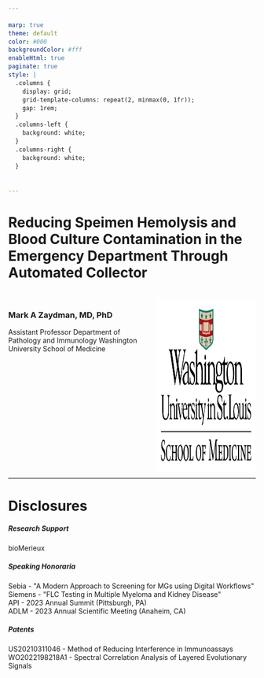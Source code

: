 ```yaml
---

marp: true
theme: default
color: #000
backgroundColor: #fff
enableHtml: true	
paginate: true
style: |
  .columns {
    display: grid;
    grid-template-columns: repeat(2, minmax(0, 1fr));
    gap: 1rem;
  }
  .columns-left {
    background: white;
  }
  .columns-right {
    background: white;
  }


---
```



# Reducing Speimen Hemolysis and Blood Culture Contamination in the Emergency Department Through Automated Collector

<br>

<div class='columns'>
<div class='columns-left'>


### Mark A Zaydman, MD, PhD
Assistant Professor 
Department of Pathology and Immunology
Washington University School of Medicine

</div>
<div class='columns-right' sytle='align:center'>

<img src='./assets/School_of_Medicine_2linecnt_pos_RGB_1000-01.png' height="350" align='right'>

</div>
</div>

---


<h1>
  Disclosures
</h1>
<h5>
  Research Support
</h5>
<p>
  bioMerieux 
</p>
<h5>
  Speaking Honoraria
</h5>
<p>
  Sebia - "A Modern Approach to Screening for MGs using Digital Workflows"<br>
  Siemens - "FLC Testing in Multiple Myeloma and Kidney Disease"<br>
  API - 2023 Annual Summit (Pittsburgh, PA)<br>
  ADLM - 2023 Annual Scientific Meeting (Anaheim, CA)
</p>
<h5>
  Patents
</h5>
<p>
  US20210311046 - Method of Reducing Interference in Immunoassays
  WO2022198218A1 - Spectral Correlation Analysis of Layered Evolutionary Signals
</p>

